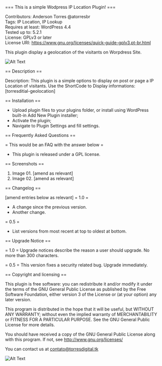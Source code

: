 === This is a simple Wodpress IP Location Plugin! ===

Contributors: Anderson Torres @atorresbr <br/>
Tags: IP Location, IP Lookup<br/>
Requires at least: WordPress 4.4<br/>
Tested up to: 5.2.1<br/>
License: GPLv3 or later<br/>
License URI: https://www.gnu.org/licenses/quick-guide-gplv3.pt-br.html

This plugin display a geolocation of the visitants on Worpdress Site.

![Alt Text](https://repository-images.githubusercontent.com/202057105/905c2900-be54-11e9-8df7-638979ead712)


== Description ==

Description: This plugin is a simple options to display on post or page a IP Location of visitants. Use the ShortCode to Display informations: [torresditial-geolocation]

== Installation ==

* Upload plugin files to your plugins folder, or install using WordPress built-in Add New Plugin installer;
* Activate the plugin;
* Navigate to Plugin Settings and fill settings.

== Frequently Asked Questions ==

= This would be an FAQ with the answer below =

* This plugin is released under a GPL license.

== Screenshots ==

1. Image 01. [amend as relevant]
2. Image 02. [amend as relevant]

== Changelog ==

[amend entries below as relevant]
= 1.0 =
* A change since the previous version.
* Another change.

= 0.5 =
* List versions from most recent at top to oldest at bottom.

== Upgrade Notice ==

= 1.0 =
Upgrade notices describe the reason a user should upgrade. No more than 300 characters.

= 0.5 =
This version fixes a security related bug. Upgrade immediately.

== Copyright and licensing ==

This plugin is free software: you can redistribute it and/or modify it under the terms of the GNU General Public License as published by the Free Software Foundation, either version 3 of the License or (at your option) any later version.

This program is distributed in the hope that it will be useful, but WITHOUT ANY WARRANTY; without even the implied warranty of MERCHANTABILITY or FITNESS FOR A PARTICULAR PURPOSE. See the GNU General Public License for more details.

You should have received a copy of the GNU General Public License along with this program. If not, see http://www.gnu.org/licenses/

You can contact us at contato@torresdigital.tk

![Alt Text](https://media.giphy.com/media/uJGN9fXkAqgiQ/giphy.gif)
